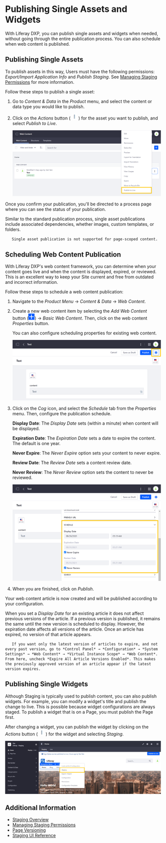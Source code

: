 # Publishing Single Assets and Widgets

With Liferay DXP, you can publish single assets and widgets when needed, without going through the entire publication process. You can also schedule when web content is published.

## Publishing Single Assets

To publish assets in this way, Users must have the following permissions: *Export/Import Application Info* and *Publish Staging*. See [Managing Staging Permissions](./managing-staging-permissions.md) for more information.

Follow these steps to publish a single asset:

1. Go to *Content & Data* in the *Product* menu, and select the content or data type you would like to publish.

1. Click on the *Actions* button ( ![Actions button](./../../images/icon-actions.png) ) for the asset you want to publish, and select *Publish to Live*.

   ![Click on the Actions button for the asset you want to publish, and select Publish to Live.](./publishing-single-assets-and-widgets/images/01.png)

Once you confirm your publication, you'll be directed to a process page where you can see the status of your publication.

Similar to the standard publication process, single asset publications include associated dependencies, whether images, custom templates, or folders.

```note::
   Single asset publication is not supported for page-scoped content.
```

## Scheduling Web Content Publication

With Liferay DXP's web content framework, you can determine when your content goes live and when the content is displayed, expired, or reviewed. This is an excellent way to keep your Site current and free from outdated and incorrect information.

Follow these steps to schedule a web content publication:

1. Navigate to the *Product Menu* &rarr; *Content & Data* &rarr; *Web Content*.

1. Create a new web content item by selecting the *Add Web Content* button (![Add button](./../../images/icon-add.png)) &rarr; *Basic Web Content*. Then, click on the web content *Properties* button.

   You can also configure scheduling properties for existing web content.

   ![Click on the web content properties button](./publishing-single-assets-and-widgets/images/02.png)

1. Click on the *Cog* icon, and select the *Schedule* tab from the *Properties* menu. Then, configure the publication schedule.

    **Display Date**: The *Display Date* sets (within a minute) when content will be displayed.

    **Expiration Date**: The *Expiration Date* sets a date to expire the content. The default is one year.

    **Never Expire**: The *Never Expire* option sets your content to never expire.

    **Review Date**: The *Review Date* sets a content review date.

    **Never Review**: The *Never Review* option sets the content to never be reviewed.

    ![Configure the publication schedule for your web content.](./publishing-single-assets-and-widgets/images/03.png)

1. When you are finished, click on *Publish*.

Your web content article is now created and will be published according to your configuration.

When you set a *Display Date* for an existing article it does not affect previous versions of the article. If a previous version is published, it remains the same until the new version is scheduled to display. However, the expiration date affects all versions of the article. Once an article has expired, no version of that article appears.

```tip::
   If you want only the latest version of articles to expire, and not every past version, go to *Control Panel* → *Configuration* → *System Settings* → *Web Content* → *Virtual Instance Scope* → *Web Content*. From here, uncheck *Expire All Article Versions Enabled*. This makes the previously approved version of an article appear if the latest version expires.
```

## Publishing Single Widgets

Although Staging is typically used to publish content, you can also publish widgets. For example, you can modify a widget's title and publish the change to live. This is possible because widget configurations are always staged. To publish a widget that is on a Page, you must publish the Page first.

After changing a widget, you can publish the widget by clicking on the *Actions* button ( ![Actions button](./../../images/icon-actions.png) ) for the widget and selecting *Staging*.

![Click on a widget's Action button, and select Staging.](./publishing-single-assets-and-widgets/images/04.png)

## Additional Information

* [Staging Overview](./staging-overview.md)
* [Managing Staging Permissions](./managing-staging-permissions.md)
* [Page Versioning](./page-versioning.md)
* [Staging UI Reference](./staging-ui-reference.md)
